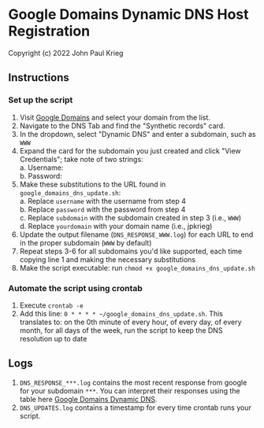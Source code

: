 # Google Domains Dynamic DNS Host Registration

Copyright (c) 2022 John Paul Krieg

## Instructions
### Set up the script
1. Visit [Google Domains](Domains.Google.Com) and select your domain from the list.
2. Navigate to the DNS Tab and find the "Synthetic records" card.
3. In the dropdown, select "Dynamic DNS" and enter a subdomain, such as `WWW`
4. Expand the card for the subdomain you just created and click "View Credentials"; take note of two strings: <br/>
	a. Username: <br/>
	b. Password: <br/>
5. Make these substitutions to the URL found in `google_domains_dns_update.sh`: <br/>
	a. Replace `username` with the username from step 4 <br/>
	b. Replace `password` with the password from step 4 <br/>
	c. Replace `subdomain` with the subdomain created in step 3 (i.e., `WWW`) <br/>
	d. Replace `yourdomain` with your domain name (i.e., jpkrieg) <br/>
6. Update the output filename (`DNS_RESPONSE_WWW.log`) for each URL to end in the proper subdomain (`WWW` by default) <br/>
7. Repeat steps 3-6 for all subdomains you'd like supported, each time copying line 1 and making the necessary substitutions <br/>
8. Make the script executable: run `chmod +x google_domains_dns_update.sh` <br/>
### Automate the script using crontab
1. Execute `crontab -e`
2. Add this line: `0 * * * * ~/google_domains_dns_update.sh`. This translates to: on the 0th minute of every hour, of every day, of every month, for all days of the week, run the script to keep the DNS resolution up to date
## Logs
1. `DNS_RESPONSE_***.log` contains the most recent response from google for your subdomain `***`. You can interpret their responses using the table here [Google Domains Dynamic DNS](https://support.google.com/domains/answer/6147083?hl=en&ref_topic=9018335#zippy=%2Cusing-the-api-to-update-your-dynamic-dns-record).
2. `DNS_UPDATES.log` contains a timestamp for every time crontab runs your script.
